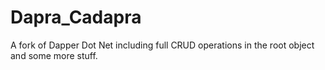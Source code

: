# Dapra_Cadapra
A fork of Dapper Dot Net including full CRUD operations in the root object and some more stuff.
